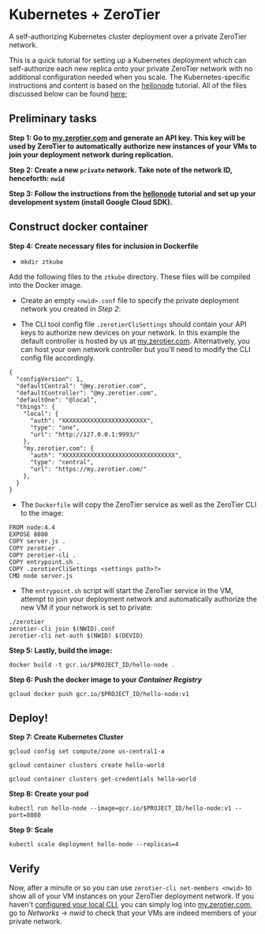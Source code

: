 Kubernetes + ZeroTier
====

A self-authorizing Kubernetes cluster deployment over a private ZeroTier network.

This is a quick tutorial for setting up a Kubernetes deployment which can self-authorize each new replica onto your private ZeroTier network with no additional configuration needed when you scale. The Kubernetes-specific instructions and content is based on the [hellonode](http://kubernetes.io/docs/hellonode/) tutorial. All of the files discussed below can be found [here]();



## Preliminary tasks

**Step 1: Go to [my.zerotier.com](https://my.zerotier.com) and generate an API key. This key will be used by ZeroTier to automatically authorize new instances of your VMs to join your deployment network during replication.**

**Step 2: Create a new `private` network. Take note of the network ID, henceforth: `nwid`**

**Step 3: Follow the instructions from the [hellonode](ttp://kubernetes.io/docs/hellonode/) tutorial and set up your development system (install Google Cloud SDK).**




## Construct docker container

**Step 4: Create necessary files for inclusion in Dockerfile**
 - `mkdir ztkube`

Add the following files to the `ztkube` directory. These files will be compiled into the Docker image.
 
 - Create an empty `<nwid>.conf` file to specify the private deployment network you created in *Step 2*:

 - The CLI tool config file `.zerotierCliSettings` should contain your API keys to authorize new devices on your network. In this example the default controller is hosted by us at [my.zerotier.com](https://my.zerotier.com). Alternatively, you can host your own network controller but you'll need to modify the CLI config file accordingly.

```
{
  "configVersion": 1,
  "defaultCentral": "@my.zerotier.com",
  "defaultController": "@my.zerotier.com",
  "defaultOne": "@local",
  "things": {
    "local": {
      "auth": "XXXXXXXXXXXXXXXXXXXXXXXX",
      "type": "one",
      "url": "http://127.0.0.1:9993/"
    },
    "my.zerotier.com": {
      "auth": "XXXXXXXXXXXXXXXXXXXXXXXXXXXXXXXX",
      "type": "central",
      "url": "https://my.zerotier.com/"
    },
  }
}
```


 - The `Dockerfile` will copy the ZeroTier service as well as the ZeroTier CLI to the image: 

```
FROM node:4.4
EXPOSE 8080
COPY server.js .
COPY zerotier .
COPY zerotier-cli .
COPY entrypoint.sh .
COPY .zerotierCliSettings <settings path>?>
CMD node server.js
```

 - The `entrypoint.sh` script will start the ZeroTier service in the VM, attempt to join your deployment network and automatically authorize the new VM if your network is set to private:

```
./zerotier 
zerotier-cli join $(NWID).conf
zerotier-cli net-auth $(NWID) $(DEVID)
```

**Step 5: Lastly, build the image:**

`docker build -t gcr.io/$PROJECT_ID/hello-node .`



**Step 6: Push the docker image to your *Container Registry***

`gcloud docker push gcr.io/$PROJECT_ID/hello-node:v1`


## Deploy!

**Step 7: Create Kubernetes Cluster**

`gcloud config set compute/zone us-central1-a`

`gcloud container clusters create hello-world`

`gcloud container clusters get-credentials hello-world`



**Step 8: Create your pod**

`kubectl run hello-node --image=gcr.io/$PROJECT_ID/hello-node:v1 --port=8080`



**Step 9: Scale**

`kubectl scale deployment hello-node --replicas=4`

## Verify

Now, after a minute or so you can use `zerotier-cli net-members <nwid>` to show all of your VM instances on your ZeroTier deployment network. If you haven't [configured your local CLI](https://github.com/zerotier/ZeroTierOne/tree/dev/cli), you can simply log into [my.zerotier.com](https://my.zerotier.com), go to *Networks -> nwid* to check that your VMs are indeed members of your private network.
